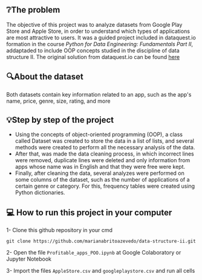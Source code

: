 ## :grey_question:The problem 

The objective of this project was to analyze datasets from Google Play Store and Apple Store, in order to understand which types of applications are most attractive to users. It was a guided project included in dataquest.io formation in the course *Python for Data Engineering: Fundamentals Part II*, addaptaded to include OOP concepts studied in the discipline of data structure II. The original solution from dataquest.io can be found [here](https://github.com/dataquestio/solutions/blob/master/Mission350Solutions.ipynb)

## :mag:About the dataset

Both datasets contain key information related to an app, such as the app's name, price, genre, size, rating, and more

## :bulb:Step by step of the project
- Using the concepts of object-oriented programming (OOP), a class called Dataset was created to store the data in a list of lists, and several methods were created to perform all the necessary analysis of the data.
- After that, was made the data cleaning process, in which incorrect lines were removed, duplicate lines were deleted and only information from apps whose name was in English and that they were free were kept.
- Finally, after cleaning the data, several analyzes were performed on some columns of the dataset, such as the number of applications of a certain genre or category. For this, frequency tables were created using Python dictionaries.

## :computer: How to run this project in your computer

1- Clone this github repository in your cmd

```
git clone https://github.com/marianabritoazevedo/data-structure-ii.git
```

2- Open the file `Profitable_apps_POO.ipynb` at Google Colaboratory or Jupyter Notebook

3- Import the files `AppleStore.csv` and `googleplaystore.csv` and run all cells
